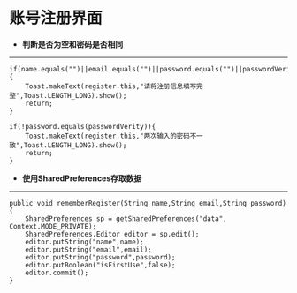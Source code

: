 # 账号注册界面

- **判断是否为空和密码是否相同**
---
    if(name.equals("")||email.equals("")||password.equals("")||passwordVerity.equals("")){
        Toast.makeText(register.this,"请将注册信息填写完整",Toast.LENGTH_LONG).show();
        return;
    }

    if(!password.equals(passwordVerity)){
        Toast.makeText(register.this,"两次输入的密码不一致",Toast.LENGTH_LONG).show();
        return;
    }
- **使用SharedPreferences存取数据**
---
    public void rememberRegister(String name,String email,String password){
        SharedPreferences sp = getSharedPreferences("data", Context.MODE_PRIVATE);
        SharedPreferences.Editor editor = sp.edit();
        editor.putString("name",name);
        editor.putString("email",email);
        editor.putString("password",password);
        editor.putBoolean("isFirstUse",false);
        editor.commit();
    }
